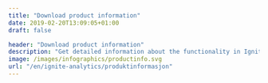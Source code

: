 ```yaml
---
title: "Download product information"
date: 2019-02-20T13:09:05+01:00
draft: false

header: "Download product information"
description: "Get detailed information about the functionality in Ignite Analytics. Enter your email to download the product information"
image: /images/infographics/productinfo.svg
url: "/en/ignite-analytics/produktinformasjon"
---
```

<script charset="utf-8" type="text/javascript" src="//js.hsforms.net/forms/shell.js"></script>

<script>

  hbspt.forms.create({

                portalId: "4304957",

                formId: "8f2b93f7-bc8d-4bab-a5c4-98862e986fa0"

});

</script>